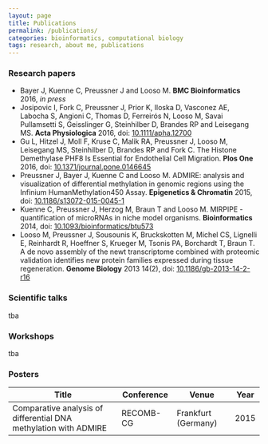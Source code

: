 ```yaml
---
layout: page
title: Publications
permalink: /publications/
categories: bioinformatics, computational biology
tags: research, about me, publications
---
```


### Research papers

* Bayer J, Kuenne C, Preussner J and Looso M. **BMC Bioinformatics** 2016, *in press*
* Josipovic I, Fork C, Preussner J, Prior K, Iloska D, Vasconez AE, Labocha S, Angioni C, Thomas D, Ferreirós N, Looso M, Savai Pullamsetti S, Geisslinger G, Steinhilber D, Brandes RP and Leisegang MS. **Acta Physiologica** 2016, doi: <a href="http://dx.doi.org/10.1111/apha.12700">10.1111/apha.12700</a>
* Gu L, Hitzel J, Moll F, Kruse C, Malik RA, Preussner J, Looso M, Leisegang MS, Steinhilber D, Brandes RP and Fork C. The Histone Demethylase PHF8 Is Essential for Endothelial Cell Migration. **Plos One** 2016, doi: <a href="http://dx.doi.org/10.1371/journal.pone.0146645">10.1371/journal.pone.0146645</a>
* Preussner J, Bayer J, Kuenne C and Looso M. ADMIRE: analysis and visualization of differential methylation in genomic regions using the Infinium HumanMethylation450 Assay. **Epigenetics & Chromatin** 2015, doi: <a href="http://dx.doi.org/10.1186/s13072-015-0045-1">10.1186/s13072-015-0045-1</a>
* Kuenne C, Preussner J, Herzog M, Braun T and Looso M. MIRPIPE - quantification of microRNAs in niche model organisms. **Bioinformatics** 2014, doi: <a href="http://dx.doi.org/10.1093/bioinformatics/btu573">10.1093/bioinformatics/btu573</a>
* Looso M, Preussner J, Sousounis K, Bruckskotten M, Michel CS, Lignelli E, Reinhardt R, Hoeffner S, Krueger M, Tsonis PA, Borchardt T, Braun T. A de novo assembly of the newt transcriptome combined with proteomic validation identifies new protein families expressed during tissue regeneration. **Genome Biology** 2013 14(2), doi: <a href="http://dx.doi.org/10.1186/gb-2013-14-2-r16">10.1186/gb-2013-14-2-r16</a>

### Scientific talks

tba

### Workshops

tba

### Posters

Title | Conference | Venue | Year
------|------------|-------|-----
Comparative analysis of differential DNA methylation with ADMIRE | RECOMB-CG | Frankfurt (Germany) | 2015